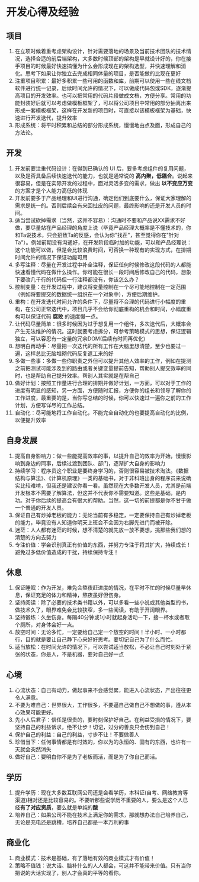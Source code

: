 # 开发心得及经验

## 项目
1. 在立项时候着重考虑架构设计，针对需要落地的场景及当前技术团队的技术情况，选择合适的前后端架构，大多数时候顶部的架构是早就设计好的，你在接手项目的时候最好快速搞懂为什么会形成现在的架构选型，并快速理解和消化。思考下如果让你独立去完成相同体量的项目，是否能做的比现在更好
2. 注重项目积累：最好多积累一些可用的函数和库，前期可以使用一些在线文档软件进行统一记录，后续时间允许的情况下，可以做成代码包或SDK，逐渐提高项目的开发效率。也可以把常用的代码片段做成文档，方便分享。常用的功能封装好后就可以考虑做模板框架了，可以将公司项目中常用的部分抽离出来形成一套模板框架，这样在开发新的项目时，可直接以该模板框架为基础，快速进行开发迭代，提升效率
3. 形成系统：将平时积累和总结的部分形成系统，慢慢地由点及面，形成自己的方法论。


## 开发
1. 开发前要注重代码设计：在得到已确认的 UI 后，要多考虑组件的复用问题，以及是否具备后续快速迭代的能力，也就是通常说的 **高内聚，低耦合**。说起来很容易，但是在实际开发的过程中，面对灵活多变的需求，做出 **以不变应万变** 的方案才是个人能力高低的体现
2. 开发前要多于产品经理和UI进行沟通，确定他们到底要什么，保证大家理解的需求是统一的。否则后续会有来回扯皮的问题，最终影响的还是开发人员的时间。
3. 适当尝试砍掉需求（当然，这并不容易）：沟通时不要和产品说XX需求不好做，要尽量站在产品经理的角度上说（毕竟产品经理大概率是不懂技术的，你和Ta说技术，只会招致Ta的反感，会认为你"找茬"，甚至觉得你在"针对Ta"）。例如前期没有沟通好，在开发阶段临时加的功能，可以和产品经理说：这个功能可以做，但是会比较浪费时间，可否换一种现有的实现方式，在排期时间允许的情况下保证功能可用
4. 多写注释：尽量在开发过程中补全注释，保证任何时候修改这段代码的人都能快速看懂代码在做什么操作。你可能在很长一段时间后修改自己的代码，想象下要改几千行的代码但一行注释都没有，你该怎么办？
5. 控制变量：在开发过程中，建议将变量控制在一个尽可能地控制在一定范围（例如将要提交的数据统一组织在一个对象中），方便后期维护。
6. 重构：在开发迭代时间允许的条件下，尽量将不合理的代码进行小幅度的重构，在公司正常迭代中，项目几乎不会给你彻底重构的机会和时间，小幅度重构可以保证代码 **腐败** 的速度慢一点。
7. 让代码尽量简单：很多时候因为过于想复用一个组件，多次迭代后，大概率会产生无法维护的情况。这时就要考虑拆分，可参考策略模式的思想，保证逻辑独立，可以容忍有一定量的冗余DOM(后续有时间再优化)
8. 想明白再动手：尽量把一次迭代的所有工作在大脑里想清楚，至少也要过一遍，这样总比无脑堆砌代码反复返工来的好
9. 多做一些事：多做一些你职责之外但可以提升其他人效率的工作，例如在提测之前把测试可能涉及到的路由或者关键变量提前告知，帮助别人提交效率的同时，也是帮助自己提升效率。帮别人其实就是在帮自己
10. 做好计划：按照工作量进行合理的排期并做好计划，一方面，可以对于工作的进度有明显的感知，另一方面，方便随时汇报，方便你的组长和领导了解你的工作进度，最重要的是，当你写总结的时候，你可以快速过一遍你之前的工作计划，方便写详尽的工作总结。
11. 自动化：尽可能地将工作自动化，不能完全自动化的也要提高自动化的比例，以便提升效率


## 自身发展
1. 提高自身影响力：做一些能提高效率的事，以提升自己的效率为开始，慢慢影响到身边的同事，后续过渡到团队、部门，逐渐扩大自身的影响力
2. 持续学习：程序员这个职业是要终身学习的，否则很容易被技术淘汰。《数据结构与算法》、《计算机原理》一类的基础书，对于非科班出身的程序员来说确实比较难啃，但我还是建议你看一看。虽然现在大多数开发人员，尤其是前端开发根本不需要了解算法，但这并不代表你不需要知道。这些是基础，是内功。对于你后续的提高会有很大的帮助。当然，这一切的前提都是你不甘于做一个普通的开发人员。
3. 保证自己有炒掉老板的能力：无论当前有多稳定，一定要保持自己有炒掉老板的能力，毕竟没有人知道你明天上班会不会因为右脚先进门而被开除。
4. 迷茫：人人都有迷茫的时候，想不清楚的就先放一放不要想，挑那些我们想的清楚的方向去努力
5. 专注价值：学会识别真正有价值的东西，并努力专注于将其扩大，持续成长！避免过多低价值造成的干扰，持续保持专注！


## 休息
1. 保证睡眠：作为开发，难免会熬夜赶进度的情况，在平时不忙的时候尽量早休息，保证充足的体力和精神，熬夜虽好但伤身。
2. 坚持阅读：除了必要的技术类书籍以外，可以多看一些小说或其他类型的书，做技术久了，眼界难免会比较狭窄，多一些阅读，有助于开阔眼界。
3. 坚持锻炼：久坐伤身。每隔40分钟或1小时就起身活动一下，接一杯水或者取个厕所，对身体会好一点。
4. 放空时间：无论多忙，一定要给自己定一个放空的时间！半小时、一小时都行，目的就是要让自己静下心来好好思考。要切记自己为了什么而忙。
5. 适当放松：在时间允许的情况下，可以尝试适当放松，不必让自己时刻处于紧张的状态，你是人，不是机器，要对自己好一点


## 心境
1. 心流状态：自己有动力，做起事来不会感觉累，能进入心流状态，产出往往更令人满意。
2. 不要为难自己：世界很大，工作很多，不要逼自己做自己不想做的事，遵从本心效果可能更好。
3. 先小人后君子：信任是很贵的，要时刻保护好自己。在利益受损的情况下，要坚持自己的利益诉求，绝不让步！切记，过分的善良只会伤到自己！
4. 保护自己的利益：自己的利益，寸步不让！不要做善人
5. 珍惜当下：任何事情都是有时效的，你以为的永恒的、固有的东西，也许有一天就会突然消失
6. 做好自己：要明白你不是为了老板而活，而是为了你自己而活。


## 学历
1. 提升学历：现在大多数互联网公司还是会看学历，本科证(自考、网络教育等渠道)相对还是比较容易的。不要听那些说学历不重要的人，要么是这个人已经**有了对应资质**，要么就是单纯的**酸**
2. 培养自己：如果公司不能在技术上满足你的需求，那就想办法自己培养自己，无论是充电还是跳槽，培养自己都是一本万利的事


## 商业化
1. 商业模式：技术是基础，有了落地有效的商业模式才有价值！
2. 策略不值钱：说大话、脑补什么的人人都会，可这并不能带来价值。只有当你把说的大话实现了，别人才会真的平等的看你。
